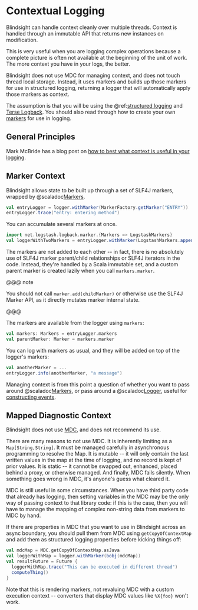 # Contextual Logging

Blindsight can handle context cleanly over multiple threads.  Context is handled through an immutable API that returns new instances on modification.

This is very useful when you are logging complex operations because a complete picture is often not available at the beginning of the unit of work.   The more context you have in your logs, the better.

Blindsight does not use MDC for managing context, and does not touch thread local storage.  Instead, it uses markers and builds up those markers for use in structured logging, returning a logger that will automatically apply those markers as context.

The assumption is that you will be using the @ref:[structured logging](dsl.md) and [Terse Logback](https://tersesystems.github.io/terse-logback).  You should also read through how to create your own [markers](https://tersesystems.com/blog/2019/05/18/application-logging-in-java-part-4/) for use in logging.

## General Principles

Mark McBride has a blog post on [how to best what context is useful in your logging](https://www.honeycomb.io/blog/event-foo-moar-context-better-events/).

## Marker Context

Blindsight allows state to be built up through a set of SLF4J markers, wrapped by @scaladoc[Markers](com.tersesystems.blindsight.api.Markers).

```scala
val entryLogger = logger.withMarker(MarkerFactory.getMarker("ENTRY"))
entryLogger.trace("entry: entering method")
```

You can accumulate several markers at once.

```scala
import net.logstash.logback.marker.{Markers => LogstashMarkers}
val loggerWithTwoMarkers = entryLogger.withMarker(LogstashMarkers.append("user", "will"))
``` 

The markers are not added to each other -- in fact, there is no absolutely use of SLF4J marker parent/child relationships or SLF4J iterators in the code.  Instead, they're handled by a Scala immutable set, and a custom parent marker is created lazily when you call `markers.marker`.

@@@ note

You should not call `marker.add(childMarker)` or otherwise use the SLF4J Marker API, as it directly mutates marker internal state.

@@@

The markers are available from the logger using `markers`:

```scala
val markers: Markers = entryLogger.markers
val parentMarker: Marker = markers.marker
```

You can log with markers as usual, and they will be added on top of the logger's markers:

```scala
val anotherMarker = ... 
entryLogger.info(anotherMarker, "a message")
```

Managing context is from this point a question of whether you want to pass around @scaladoc[Markers](com.tersesystems.blindsight.Markers), or pass around a @scaladoc[Logger](com.tersesystems.blindsight.Logger), useful for [constructing events](https://tersesystems.com/blog/2020/03/10/a-taxonomy-of-logging/). 

## Mapped Diagnostic Context

Blindsight does not use [MDC](http://logback.qos.ch/manual/mdc.html), and does not recommend its use.

There are many reasons to not use MDC.  It is inherently limiting as a `Map[String,String]`.  It must be managed carefully in asynchronous programming to resolve the Map.  It is mutable -- it will only contain the last written values in the map at the time of logging, and no record is kept of prior values.  It is static -- it cannot be swapped out, enhanced, placed behind a proxy, or otherwise managed.  And finally, MDC fails silently.  When something goes wrong in MDC, it's anyone's guess what cleared it.

MDC is still useful in some circumstances.  When you have third party code that already has logging, then setting variables in the MDC may be the only way of passing context to that library code: if this is the case, then you will have to manage the mapping of complex non-string data from markers to MDC by hand.

If there are properties in MDC that you want to use in Blindsight across an async boundary, you should pull them from MDC using `getCopyOfContextMap` and add them as structured logging properties before kicking things off:

```scala
val mdcMap = MDC.getCopyOfContextMap.asJava
val loggerWithMap = logger.withMarker(bobj(mdcMap))
val resultFuture = Future {
  loggerWithMap.trace("This can be executed in different thread")
  computeThing()
}
```

Note that this is rendering markers, not revaluing MDC with a custom execution context -- converters that display MDC values like `%X{foo}` won't work.